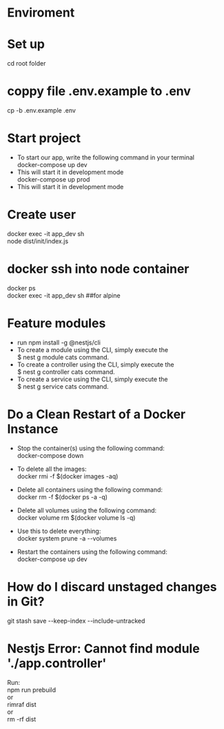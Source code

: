 # Enviroment

# Set up

cd root folder<br/>

# coppy file .env.example to .env

cp -b .env.example .env

# Start project

- To start our app, write the following command in your terminal<br/>
  docker-compose up dev<br/>
- This will start it in development mode<br/>
  docker-compose up prod<br/>
- This will start it in development mode<br/>

# Create user
docker exec -it app_dev sh <br/>
node dist/init/index.js <br/>

# docker ssh into node container

docker ps<br/>
docker exec -it app_dev sh ##for alpine<br/>

# Feature modules

- run npm install -g @nestjs/cli
- To create a module using the CLI, simply execute the <br/>
  $ nest g module cats command. <br/>
- To create a controller using the CLI, simply execute the <br/>
  $ nest g controller cats command.<br/>
- To create a service using the CLI, simply execute the <br/>
  $ nest g service cats command.<br/>

# Do a Clean Restart of a Docker Instance

- Stop the container(s) using the following command:<br/>
  docker-compose down<br/>
- To delete all the images:<br/>
  docker rmi -f $(docker images -aq)<br/>

- Delete all containers using the following command:<br/>
  docker rm -f $(docker ps -a -q)<br/>

- Delete all volumes using the following command:<br/>
  docker volume rm $(docker volume ls -q)<br/>

- Use this to delete everything:<br/>
  docker system prune -a --volumes

- Restart the containers using the following command:<br/>
  docker-compose up dev<br/>

# How do I discard unstaged changes in Git?<br/>

git stash save --keep-index --include-untracked<br/>

# Nestjs Error: Cannot find module './app.controller'<br/>

Run:<br/>
npm run prebuild<br/>
or<br/>
rimraf dist<br/>
or<br/>
rm -rf dist<br/>
